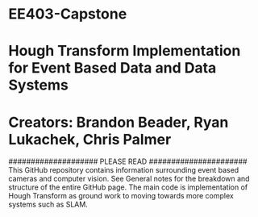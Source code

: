 # EE403-Capstone

# Hough Transform Implementation for Event Based Data and Data Systems
# Creators: Brandon Beader, Ryan Lukachek, Chris Palmer


#################### PLEASE READ ######################
This GitHub repository contains information surrounding event based cameras and computer vision. See General notes for the breakdown and structure of the entire GitHub page.
The main code is implementation of Hough Transform as ground work to moving towards more complex systems such as SLAM. 

